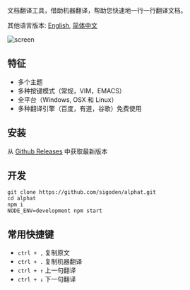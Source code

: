 文档翻译工具，借助机器翻译，帮助您快速地一行一行翻译文档。

其他语言版本: [English](README.md), [简体中文](README.zh-cn.md)

![screen](https://github.com/sigoden/alphat/blob/master/src/img/screen.png)

## 特征

- 多个主题
- 多种按键模式（常规，VIM，EMACS）
- 全平台（Windows, OSX 和 Linux）
- 多种翻译引擎（百度，有道，谷歌）免费使用

## 安装

从 [Github Releases](https://github.com/sigoden/alphat/releases) 中获取最新版本

## 开发

```
git clone https://github.com/sigoden/alphat.git
cd alphat
npm i
NODE_ENV=development npm start
```

## 常用快捷键

- `ctrl + ,` 复制原文
- `ctrl + .` 复制机器翻译
- `ctrl + ↑` 上一句翻译
- `ctrl + ↓` 下一句翻译
